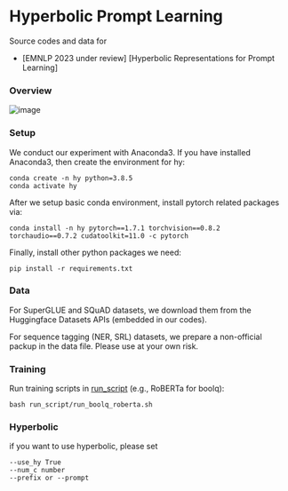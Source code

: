 # Hyperbolic Prompt Learning


Source codes and data for
* [EMNLP 2023 under review] [Hyperbolic Representations for Prompt Learning]

### Overview
![image](./figure/overview)



### Setup
We conduct our experiment with Anaconda3. If you have installed Anaconda3, then create the environment for hy:

```shell
conda create -n hy python=3.8.5
conda activate hy
```

After we setup basic conda environment, install pytorch related packages via:

```shell
conda install -n hy pytorch==1.7.1 torchvision==0.8.2 torchaudio==0.7.2 cudatoolkit=11.0 -c pytorch
```

Finally, install other python packages we need:

```shell
pip install -r requirements.txt
```

### Data
For SuperGLUE and SQuAD datasets, we download them from the Huggingface Datasets APIs (embedded in our codes).

For sequence tagging (NER, SRL) datasets, we prepare a non-official packup in the data file. Please use at your own risk.

### Training
Run training scripts in [run_script](run_script) (e.g., RoBERTa for boolq):

```shell
bash run_script/run_boolq_roberta.sh
```

### Hyperbolic 

if you want to use hyperbolic, please set 
```shell
--use_hy True 
--num_c number
--prefix or --prompt
```





